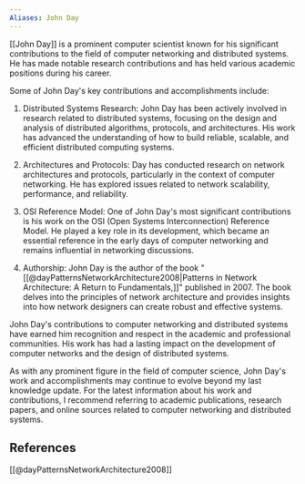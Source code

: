 ```yaml
---
Aliases: John Day
---
```

[[John Day]] is a prominent computer scientist known for his significant contributions to the field of computer networking and distributed systems. He has made notable research contributions and has held various academic positions during his career.

Some of John Day's key contributions and accomplishments include:

1. Distributed Systems Research: John Day has been actively involved in research related to distributed systems, focusing on the design and analysis of distributed algorithms, protocols, and architectures. His work has advanced the understanding of how to build reliable, scalable, and efficient distributed computing systems.

2. Architectures and Protocols: Day has conducted research on network architectures and protocols, particularly in the context of computer networking. He has explored issues related to network scalability, performance, and reliability.

3. OSI Reference Model: One of John Day's most significant contributions is his work on the OSI (Open Systems Interconnection) Reference Model. He played a key role in its development, which became an essential reference in the early days of computer networking and remains influential in networking discussions.

4. Authorship: John Day is the author of the book "[[@dayPatternsNetworkArchitecture2008|Patterns in Network Architecture: A Return to Fundamentals,]]" published in 2007. The book delves into the principles of network architecture and provides insights into how network designers can create robust and effective systems.

John Day's contributions to computer networking and distributed systems have earned him recognition and respect in the academic and professional communities. His work has had a lasting impact on the development of computer networks and the design of distributed systems.

As with any prominent figure in the field of computer science, John Day's work and accomplishments may continue to evolve beyond my last knowledge update. For the latest information about his work and contributions, I recommend referring to academic publications, research papers, and online sources related to computer networking and distributed systems.

## References
[[@dayPatternsNetworkArchitecture2008]]